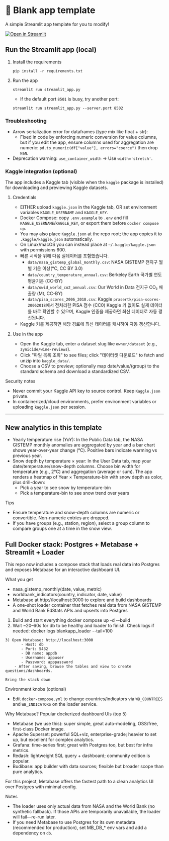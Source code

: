 # 🎈 Blank app template

A simple Streamlit app template for you to modify!

[![Open in Streamlit](https://static.streamlit.io/badges/streamlit_badge_black_white.svg)](https://blank-app-template.streamlit.app/)

## Run the Streamlit app (local)

1. Install the requirements

   ```
   pip install -r requirements.txt
   ```

2. Run the app

   ```
   streamlit run streamlit_app.py
   ```

   - If the default port `8501` is busy, try another port:

   ```
   streamlit run streamlit_app.py --server.port 8502
   ```

### Troubleshooting

- Arrow serialization error for dataframes (type mix like float + str):
  - Fixed in code by enforcing numeric conversion for value columns, but if you edit the app, ensure
    columns used for aggregation are numeric: `pd.to_numeric(df["value"], errors="coerce")` then drop `NaN`.
- Deprecation warning: `use_container_width` → Use `width='stretch'`.

### Kaggle integration (optional)

The app includes a Kaggle tab (visible when the `kaggle` package is installed) for downloading and previewing Kaggle datasets.

1) Credentials
   - EITHER upload `kaggle.json` in the Kaggle tab, OR set environment variables `KAGGLE_USERNAME` and `KAGGLE_KEY`.
   - Docker Compose: copy `.env.example` to `.env` and fill `KAGGLE_USERNAME`/`KAGGLE_KEY`, or export them before `docker compose up`.
   - You may also place `Kaggle.json` at the repo root; the app copies it to `.kaggle/kaggle.json` automatically.
   - On Linux/macOS you can instead place at `~/.kaggle/kaggle.json` with permissions 600.
   - 빠른 시작을 위해 다음 실데이터를 포함했습니다.
     - `data/nasa_gistemp_global_monthly.csv`: NASA GISTEMP 전지구 월별 기온 이상(°C, CC BY 3.0)
     - `data/country_temperature_annual.csv`: Berkeley Earth 국가별 연도 평균기온 (CC-BY)
     - `data/owid_world_co2_annual.csv`: Our World in Data 전지구 CO₂ 배출량 (Mt, CC-BY)
     - `data/pisa_scores_2006_2018.csv`: Kaggle `prasertk/pisa-scores-20062018`에서 전처리한 PISA 점수 (CC0)
     Kaggle 키 없이도 실제 데이터를 바로 확인할 수 있으며, Kaggle 인증을 제공하면 최신 데이터로 자동 갱신됩니다.
   - Kaggle 키를 제공하면 해당 경로에 최신 데이터를 캐시하여 자동 갱신합니다.

2) Use in the app
   - Open the Kaggle tab, enter a dataset slug like `owner/dataset` (e.g., `zynicide/wine-reviews`).
   - Click "파일 목록 조회" to see files; click "데이터셋 다운로드" to fetch and unzip into `kaggle_data/`.
   - Choose a CSV to preview; optionally map date/value/(group) to the standard schema and download a standardized CSV.

Security notes
- Never commit your Kaggle API key to source control. Keep `Kaggle.json` private.
- In containerized/cloud environments, prefer environment variables or uploading `kaggle.json` per session.

---

## New analytics in this template

- Yearly temperature rise (YoY): In the Public Data tab, the NASA GISTEMP monthly anomalies are aggregated by year and a bar chart shows year-over-year change (°C). Positive bars indicate warming vs previous year.
- Snow depth by temperature × year: In the User Data tab, map your date/temperature/snow-depth columns. Choose bin width for temperature (e.g., 2°C) and aggregation (average or sum). The app renders a heatmap of Year × Temperature-bin with snow depth as color, plus drill-down:
   - Pick a year to see snow by temperature-bin
   - Pick a temperature-bin to see snow trend over years

Tips
- Ensure temperature and snow-depth columns are numeric or convertible. Non-numeric entries are dropped.
- If you have groups (e.g., station, region), select a group column to compare groups one at a time in the snow view.

## Full Docker stack: Postgres + Metabase + Streamlit + Loader

This repo now includes a compose stack that loads real data into Postgres and exposes Metabase for an interactive dashboard UI.

What you get
   - nasa_gistemp_monthly(date, value, metric)
   - worldbank_indicators(country, indicator, date, value)
- Metabase at http://localhost:3000 to explore and build dashboards
- A one-shot loader container that fetches real data from NASA GISTEMP and World Bank EdStats APIs and upserts into Postgres

1) Build and start everything
docker compose up -d --build
2) Wait ~20–60s for db to be healthy and loader to finish. Check logs if needed:
docker logs blankapp_loader --tail=100
```
3) Open Metabase: http://localhost:3000
       - Host: db
       - Port: 5432
       - DB name: appdb
       - Username: appuser
       - Password: apppassword
    - After saving, browse the tables and view to create questions/dashboards.

Bring the stack down
```

Environment knobs (optional)
- Edit `docker-compose.yml` to change countries/indicators via `WB_COUNTRIES` and `WB_INDICATORS` on the loader service.

Why Metabase? Popular dockerized dashboard UIs (top 5)
- Metabase (we use this): super simple, great auto-modeling, OSS/free, first-class Docker image.
- Apache Superset: powerful SQL+viz, enterprise-grade; heavier to set up, but excellent for complex analytics.
- Grafana: time-series first; great with Postgres too, but best for infra metrics.
- Redash: lightweight SQL query + dashboard; community edition is popular.
- Budibase: app builder with data sources; flexible but broader scope than pure analytics.

For this project, Metabase offers the fastest path to a clean analytics UI over Postgres with minimal config.

Notes
- The loader uses only actual data from NASA and the World Bank (no synthetic fallback). If those APIs are temporarily unavailable, the loader will fail—re-run later.
- If you need Metabase to use Postgres for its own metadata (recommended for production), set MB_DB_* env vars and add a dependency on `db`.
